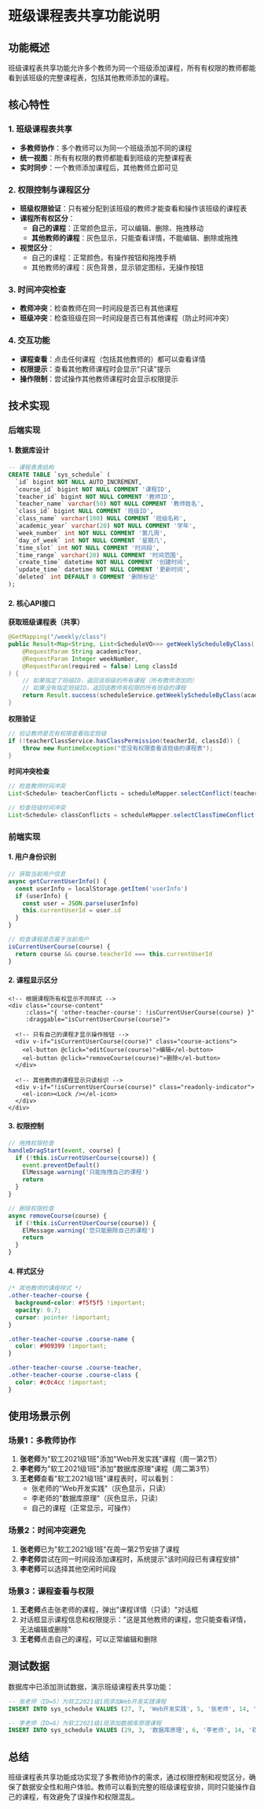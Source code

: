 # 班级课程表共享功能说明

## 功能概述

班级课程表共享功能允许多个教师为同一个班级添加课程，所有有权限的教师都能看到该班级的完整课程表，包括其他教师添加的课程。

## 核心特性

### 1. 班级课程表共享
- **多教师协作**：多个教师可以为同一个班级添加不同的课程
- **统一视图**：所有有权限的教师都能看到班级的完整课程表
- **实时同步**：一个教师添加课程后，其他教师立即可见

### 2. 权限控制与课程区分
- **班级权限验证**：只有被分配到该班级的教师才能查看和操作该班级的课程表
- **课程所有权区分**：
  - **自己的课程**：正常颜色显示，可以编辑、删除、拖拽移动
  - **其他教师的课程**：灰色显示，只能查看详情，不能编辑、删除或拖拽
- **视觉区分**：
  - 自己的课程：正常颜色，有操作按钮和拖拽手柄
  - 其他教师的课程：灰色背景，显示锁定图标，无操作按钮

### 3. 时间冲突检查
- **教师冲突**：检查教师在同一时间段是否已有其他课程
- **班级冲突**：检查班级在同一时间段是否已有其他课程（防止时间冲突）

### 4. 交互功能
- **课程查看**：点击任何课程（包括其他教师的）都可以查看详情
- **权限提示**：查看其他教师课程时会显示"只读"提示
- **操作限制**：尝试操作其他教师课程时会显示权限提示

## 技术实现

### 后端实现

#### 1. 数据库设计
```sql
-- 课程表表结构
CREATE TABLE `sys_schedule` (
  `id` bigint NOT NULL AUTO_INCREMENT,
  `course_id` bigint NOT NULL COMMENT '课程ID',
  `teacher_id` bigint NOT NULL COMMENT '教师ID',
  `teacher_name` varchar(50) NOT NULL COMMENT '教师姓名',
  `class_id` bigint NULL COMMENT '班级ID',
  `class_name` varchar(100) NULL COMMENT '班级名称',
  `academic_year` varchar(20) NOT NULL COMMENT '学年',
  `week_number` int NOT NULL COMMENT '第几周',
  `day_of_week` int NOT NULL COMMENT '星期几',
  `time_slot` int NOT NULL COMMENT '时间段',
  `time_range` varchar(20) NULL COMMENT '时间范围',
  `create_time` datetime NOT NULL COMMENT '创建时间',
  `update_time` datetime NOT NULL COMMENT '更新时间',
  `deleted` int DEFAULT 0 COMMENT '删除标记'
);
```

#### 2. 核心API接口

**获取班级课程表（共享）**
```java
@GetMapping("/weekly/class")
public Result<Map<String, List<ScheduleVO>>> getWeeklyScheduleByClass(
    @RequestParam String academicYear,
    @RequestParam Integer weekNumber,
    @RequestParam(required = false) Long classId
) {
    // 如果指定了班级ID，返回该班级的所有课程（所有教师添加的）
    // 如果没有指定班级ID，返回该教师有权限的所有班级的课程
    return Result.success(scheduleService.getWeeklyScheduleByClass(academicYear, weekNumber, classId));
}
```

**权限验证**
```java
// 验证教师是否有权限查看指定班级
if (!teacherClassService.hasClassPermission(teacherId, classId)) {
    throw new RuntimeException("您没有权限查看该班级的课程表");
}
```

**时间冲突检查**
```java
// 检查教师时间冲突
List<Schedule> teacherConflicts = scheduleMapper.selectConflict(teacherId, weekNumber, dayOfWeek, timeSlot);

// 检查班级时间冲突
List<Schedule> classConflicts = scheduleMapper.selectClassTimeConflict(classId, academicYear, weekNumber, dayOfWeek, timeSlot);
```

### 前端实现

#### 1. 用户身份识别
```javascript
// 获取当前用户信息
async getCurrentUserInfo() {
  const userInfo = localStorage.getItem('userInfo')
  if (userInfo) {
    const user = JSON.parse(userInfo)
    this.currentUserId = user.id
  }
}

// 检查课程是否属于当前用户
isCurrentUserCourse(course) {
  return course && course.teacherId === this.currentUserId
}
```

#### 2. 课程显示区分
```vue
<!-- 根据课程所有权显示不同样式 -->
<div class="course-content"
     :class="{ 'other-teacher-course': !isCurrentUserCourse(course) }"
     :draggable="isCurrentUserCourse(course)">
  
  <!-- 只有自己的课程才显示操作按钮 -->
  <div v-if="isCurrentUserCourse(course)" class="course-actions">
    <el-button @click="editCourse(course)">编辑</el-button>
    <el-button @click="removeCourse(course)">删除</el-button>
  </div>
  
  <!-- 其他教师的课程显示只读标识 -->
  <div v-if="!isCurrentUserCourse(course)" class="readonly-indicator">
    <el-icon><Lock /></el-icon>
  </div>
</div>
```

#### 3. 权限控制
```javascript
// 拖拽权限检查
handleDragStart(event, course) {
  if (!this.isCurrentUserCourse(course)) {
    event.preventDefault()
    ElMessage.warning('只能拖拽自己的课程')
    return
  }
}

// 删除权限检查
async removeCourse(course) {
  if (!this.isCurrentUserCourse(course)) {
    ElMessage.warning('您只能删除自己的课程')
    return
  }
}
```

#### 4. 样式区分
```css
/* 其他教师的课程样式 */
.other-teacher-course {
  background-color: #f5f5f5 !important;
  opacity: 0.7;
  cursor: pointer !important;
}

.other-teacher-course .course-name {
  color: #909399 !important;
}

.other-teacher-course .course-teacher,
.other-teacher-course .course-class {
  color: #c0c4cc !important;
}
```

## 使用场景示例

### 场景1：多教师协作
1. **张老师**为"软工2021级1班"添加"Web开发实践"课程（周一第2节）
2. **李老师**为"软工2021级1班"添加"数据库原理"课程（周二第3节）
3. **王老师**查看"软工2021级1班"课程表时，可以看到：
   - 张老师的"Web开发实践"（灰色显示，只读）
   - 李老师的"数据库原理"（灰色显示，只读）
   - 自己的课程（正常显示，可操作）

### 场景2：时间冲突避免
1. **张老师**已为"软工2021级1班"在周一第2节安排了课程
2. **李老师**尝试在同一时间段添加课程时，系统提示"该时间段已有课程安排"
3. **李老师**可以选择其他空闲时间段

### 场景3：课程查看与权限
1. **王老师**点击张老师的课程，弹出"课程详情（只读）"对话框
2. 对话框显示课程信息和权限提示："这是其他教师的课程，您只能查看详情，无法编辑或删除"
3. **王老师**点击自己的课程，可以正常编辑和删除

## 测试数据

数据库中已添加测试数据，演示班级课程表共享功能：

```sql
-- 张老师（ID=5）为软工2021级1班添加Web开发实践课程
INSERT INTO sys_schedule VALUES (27, 7, 'Web开发实践', 5, '张老师', 14, '软工2021级1班', 3, '2024-2025', 1, 1, 2, '10:00-11:40', 1, '2025-06-01 10:00:00', '2025-06-01 10:00:00', 0);

-- 李老师（ID=6）为软工2021级1班添加数据库原理课程  
INSERT INTO sys_schedule VALUES (29, 3, '数据库原理', 6, '李老师', 14, '软工2021级1班', 4, '2024-2025', 1, 2, 3, '16:30-18:10', 1, '2025-06-01 10:00:00', '2025-06-01 10:00:00', 0);
```

## 总结

班级课程表共享功能成功实现了多教师协作的需求，通过权限控制和视觉区分，确保了数据安全性和用户体验。教师可以看到完整的班级课程安排，同时只能操作自己的课程，有效避免了误操作和权限混乱。 